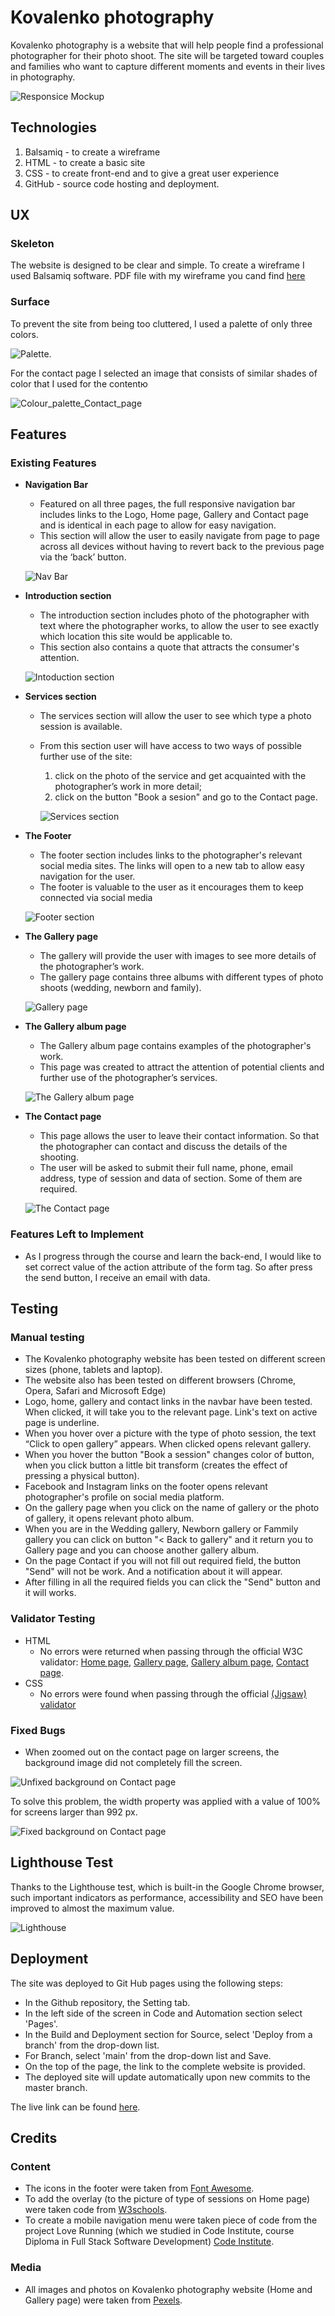 # Kovalenko photography

Kovalenko photography is a website that will help people find a professional photographer for their photo shoot. The site will be targeted toward couples and families who want to capture different moments and events in their lives in photography.

![Responsice Mockup](readme_images/mockup.png)

## Technologies

1. Balsamiq - to create a wireframe
2. HTML - to create a basic site
3. CSS - to create front-end and to give a great user experience
4. GitHub - source code hosting and deployment.

## UX

### Skeleton
The website is designed to be clear and simple. To create a wireframe I used Balsamiq software. PDF file with my wireframe you cand find [here](/readme_images/wireframe_kovalenko_photography.pdf)

### Surface
To prevent the site from being too cluttered, I used a palette of only three colors.

![Palette](/readme_images/Colour_palette.png).

For the contact page I selected an image that consists of similar shades of color that I used for the contentю

![Colour_palette_Contact_page](/readme_images/Colour_palette_сontact.jpg)

## Features

### Existing Features
- __Navigation Bar__
    - Featured on all three pages, the full responsive navigation bar includes links to the Logo, Home page, Gallery and Contact page and is identical in each page to allow for easy navigation.
    - This section will allow the user to easily navigate from page to page across all devices without having to revert back to the previous page via the ‘back’ button. 
    
    ![Nav Bar](readme_images/nav.png)

- __Introduction section__

  - The introduction section includes photo of the photographer with text where the photographer works, to allow the user to see exactly which location this site would be applicable to. 
  - This section also contains a quote that attracts the consumer's attention.

  ![Intoduction section](readme_images/intro_section.png)

- __Services section__

    - The services section will allow the user to see which type a photo session is available.
    - From this section user will have access to two ways of possible further use of the site: 
        1. click on the photo of the service and get acquainted with the photographer’s work in more detail;
        2. click on the button "Book a sesion" and go to the Contact page.
        
        ![Services section](readme_images/service_section.png)

- __The Footer__ 

    - The footer section includes links to the photographer's relevant social media sites. The links will open to a new tab to allow easy navigation for the user. 
    - The footer is valuable to the user as it encourages them to keep connected via social media
    
    ![Footer section](readme_images/footer.png)

- __The Gallery page__ 

    - The gallery will provide the user with images to see more details of the photographer’s work.
    - The gallery page contains three albums with different types of photo shoots (wedding, newborn and family). 
    
    ![Gallery page](readme_images/gallery.png)

- __The Gallery album page__

    - The Gallery album page contains examples of the photographer's work. 
    - This page was created to attract the attention of potential clients and further use of the photographer’s services.
    
    ![The Gallery album page](readme_images/gallery_album.png)

- __The Contact page__

    - This page allows the user to leave their contact information. So that the photographer can contact and discuss the details of the shooting.
    - The user will be asked to submit their full name, phone, email address, type of session and data of section. Some of them are required. 
    
    ![The Contact page](readme_images/contact_me.png)

### Features Left to Implement

- As I progress through the course and learn the back-end, I would like to set correct value of the action attribute of the form tag. So after press the send button, I receive an email with data.

## Testing 

### Manual testing

- The Kovalenko photography website has been tested on different screen sizes (phone, tablets and laptop). 
- The website also has been tested on different browsers (Chrome, Opera, Safari and Microsoft Edge)
- Logo, home, gallery and contact links in the navbar have been tested. When clicked, it will take you to the relevant page. Link's text on active page is underline.
- When you hover over a picture with the type of photo session, the text “Click to open gallery” appears. When clicked opens relevant gallery.
- When you hover the button "Book a session" changes color of button, when you click button a little bit transform (creates the effect of pressing a physical button). 
- Facebook and Instagram links on the footer opens relevant photographer's profile on social media platform. 
- On the gallery page when you click on the name of gallery or the photo of gallery, it opens relevant photo album. 
- When you are in the Wedding gallery, Newborn gallery or Fammily gallery you can click on button "< Back to gallery" and it return you to Gallery page and you can choose another gallery album.
- On the page Contact if you will not fill out required field, the button "Send" will not be work. And a notification about it will appear. 
- After filling in all the required fields you can click the "Send" button and it will works.

### Validator Testing 

- HTML
  - No errors were returned when passing through the official W3C validator: [Home page](https://validator.w3.org/nu/?doc=https%3A%2F%2Foleksiikova.github.io%2Fkovalenko-photography%2Findex.html), [Gallery page](https://validator.w3.org/nu/?doc=https%3A%2F%2Foleksiikova.github.io%2Fkovalenko-photography%2Fgallery.html), [Gallery album page](https://validator.w3.org/nu/?doc=https%3A%2F%2Foleksiikova.github.io%2Fkovalenko-photography%2Fgallery_family.html), [Contact page](https://validator.w3.org/nu/?doc=https%3A%2F%2Foleksiikova.github.io%2Fkovalenko-photography%2Fcontact.html).
- CSS
  - No errors were found when passing through the official [(Jigsaw) validator](https://jigsaw.w3.org/css-validator/validator?uri=https%3A%2F%2Foleksiikova.github.io%2Fkovalenko-photography%2Findex.html&profile=css3svg&usermedium=all&warning=1&vextwarning=&lang=en)

### Fixed Bugs

 - When zoomed out on the contact page on larger screens, the background image did not completely fill the screen.

 ![Unfixed background on Contact page](readme_images/Unfixed_back_Contact.png)

  To solve this problem, the width property was applied with a value of 100% for screens larger than 992 px.

  ![Fixed background on Contact page](readme_images/fixed_back_Contact.png)

## Lighthouse Test

Thanks to the Lighthouse test, which is built-in the Google Chrome browser, such important indicators as performance, accessibility and SEO have been improved to almost the maximum value.

![Lighthouse](readme_images/Lighthpuse_test.png)

## Deployment

The site was deployed to Git Hub pages using the following steps:

  - In the Github repository, the Setting tab.
  - In the left side of the screen in Code and Automation section select 'Pages'.
  - In the Build and Deployment section for Source, select 'Deploy from a branch' from the drop-down list.
  - For Branch, select 'main' from the drop-down list and Save.
  - On the top of the page, the link to the complete website is provided.
  - The deployed site will update automatically upon new commits to the master branch.

The live link can be found [here](https://oleksiikova.github.io/kovalenko-photography/index.html).

## Credits

### Content

- The icons in the footer were taken from [Font Awesome](https://fontawesome.com/).
- To add the overlay (to the picture of type of sessions on Home page) were taken code from [W3schools](https://www.w3schools.com/howto/tryit.asp?filename=tryhow_css_image_overlay_title).
- To create a mobile navigation menu were taken piece of code from the project Love Running (which we studied in Code Institute, course Diploma in Full Stack Software Development) [Code Institute](https://github.com/Code-Institute-Solutions/love-running-v3).

### Media

- All images and photos on Kovalenko photography website (Home and Gallery page) were taken from [Pexels](https://www.pexels.com/).

